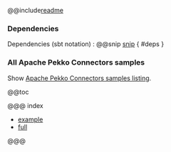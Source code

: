 @@include[readme](/README.md)

### Dependencies

Dependencies (sbt notation)
: @@snip [snip](/project/Dependencies.scala) { #deps }

### All Apache Pekko Connectors samples

Show [Apache Pekko Connectors samples listing](../index.html).


@@toc

@@@ index

* [example](example.md)
* [full](full-source.md)

@@@
